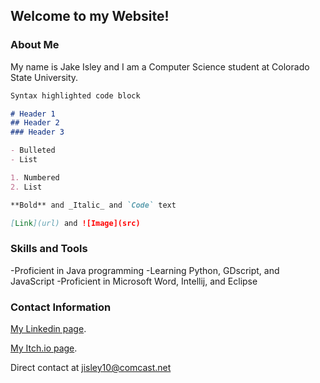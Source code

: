 ## Welcome to my Website!

### About Me
My name is Jake Isley and I am a Computer Science student at Colorado State University.

```markdown
Syntax highlighted code block

# Header 1
## Header 2
### Header 3

- Bulleted
- List

1. Numbered
2. List

**Bold** and _Italic_ and `Code` text

[Link](url) and ![Image](src)
```

### Skills and Tools
-Proficient in Java programming
-Learning Python, GDscript, and JavaScript
-Proficient in Microsoft Word, Intellij, and Eclipse

### Contact Information

[My Linkedin page](https://www.linkedin.com/in/jacobrussellisley/).

[My Itch.io page](https://jaypegfile.itch.io/).

Direct contact at jisley10@comcast.net
